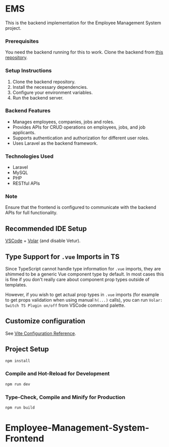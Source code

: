 # EMS

This is the backend implementation for the Employee Management System project.

### Prerequisites
You need the backend running for this to work. Clone the backend from [this repository](https://github.com/rohitatzignuts/Employee-Management-System-Backend).

### Setup Instructions
1. Clone the backend repository.
2. Install the necessary dependencies.
3. Configure your environment variables.
4. Run the backend server.

### Backend Features
- Manages employees, companies, jobs and roles.
- Provides APIs for CRUD operations on employees, jobs, and job applicants.
- Supports authentication and authorization for different user roles.
- Uses Laravel as the backend framework.

### Technologies Used
- Laravel
- MySQL
- PHP
- RESTful APIs

### Note
Ensure that the frontend is configured to communicate with the backend APIs for full functionality.

## Recommended IDE Setup

[VSCode](https://code.visualstudio.com/) + [Volar](https://marketplace.visualstudio.com/items?itemName=johnsoncodehk.volar) (and disable Vetur).

## Type Support for `.vue` Imports in TS

Since TypeScript cannot handle type information for `.vue` imports, they are shimmed to be a generic Vue component type by default. In most cases this is fine if you don't really care about component prop types outside of templates.

However, if you wish to get actual prop types in `.vue` imports (for example to get props validation when using manual `h(...)` calls), you can run `Volar: Switch TS Plugin on/off` from VSCode command palette.

## Customize configuration

See [Vite Configuration Reference](https://vitejs.dev/config/).

## Project Setup

```sh
npm install
```

### Compile and Hot-Reload for Development

```sh
npm run dev
```

### Type-Check, Compile and Minify for Production

```sh
npm run build
```
# Employee-Management-System-Frontend
